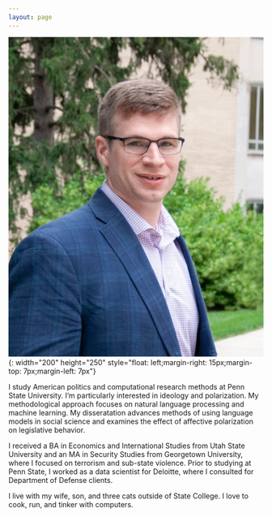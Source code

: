 ```yaml
---
layout: page
---
```


![img](https://raw.githubusercontent.com/mlburnham/mlburnham.github.io/master/assets/images/headshot.jpg){: width="200" height="250" style="float: left;margin-right: 15px;margin-top: 7px;margin-left: 7px"}

I study American politics and computational research methods at Penn State University. I’m particularly interested in ideology and polarization. My methodological approach focuses on natural language processing and machine learning. My disseratation advances methods of using language models in social science and examines the effect of affective polarization on legislative behavior. 

I received a BA in Economics and International Studies from Utah State University and an MA in Security Studies from Georgetown University, where I focused on terrorism and sub-state violence. Prior to studying at Penn State, I worked as a data scientist for Deloitte, where I consulted for Department of Defense clients.

I live with my wife, son, and three cats outside of State College. I love to cook, run, and tinker with computers. 